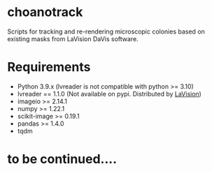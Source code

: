# choanotrack
Scripts for tracking and re-rendering microscopic colonies based on existing masks from LaVision DaVis software.

# Requirements
* Python 3.9.x (lvreader is not compatible with python >= 3.10)
* lvreader == 1.1.0 (Not available on pypi. Distributed by [LaVision](https://www.lavision.de/en/))
* imageio >= 2.14.1
* numpy >= 1.22.1
* scikit-image >= 0.19.1
* pandas >= 1.4.0
* tqdm

# to be continued....